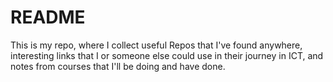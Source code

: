 # README

This is my repo, where I collect useful Repos that I've found anywhere, interesting links that I or someone else could use in their journey in ICT, and notes from courses that I'll be doing and have done.